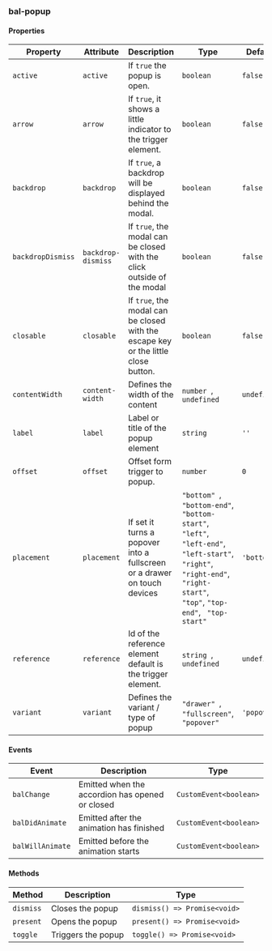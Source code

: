 ### bal-popup
 
#### Properties

| Property          | Attribute          | Description                                                                        | Type                                                                                                                                                                                       | Default     |
| ----------------- | ------------------ | ---------------------------------------------------------------------------------- | ------------------------------------------------------------------------------------------------------------------------------------------------------------------------------------------ | ----------- |
| `active`          | `active`           | If `true` the popup is open.                                                       | `boolean`                                                                                                                                                                                  | `false`     |
| `arrow`           | `arrow`            | If `true`, it shows a little indicator to the trigger element.                     | `boolean`                                                                                                                                                                                  | `false`     |
| `backdrop`        | `backdrop`         | If `true`, a backdrop will be displayed behind the modal.                          | `boolean`                                                                                                                                                                                  | `false`     |
| `backdropDismiss` | `backdrop-dismiss` | If `true`, the modal can be closed with the click outside of the modal             | `boolean`                                                                                                                                                                                  | `false`     |
| `closable`        | `closable`         | If `true`, the modal can be closed with the escape key or the little close button. | `boolean`                                                                                                                                                                                  | `false`     |
| `contentWidth`    | `content-width`    | Defines the width of the content                                                   | `number `, ` undefined`                                                                                                                                                                    | `undefined` |
| `label`           | `label`            | Label or title of the popup element                                                | `string`                                                                                                                                                                                   | `''`        |
| `offset`          | `offset`           | Offset form trigger to popup.                                                      | `number`                                                                                                                                                                                   | `0`         |
| `placement`       | `placement`        | If set it turns a popover into a fullscreen or a drawer on touch devices           | `"bottom" `, ` "bottom-end" `, ` "bottom-start" `, ` "left" `, ` "left-end" `, ` "left-start" `, ` "right" `, ` "right-end" `, ` "right-start" `, ` "top" `, ` "top-end" `, ` "top-start"` | `'bottom'`  |
| `reference`       | `reference`        | Id of the reference element default is the trigger element.                        | `string `, ` undefined`                                                                                                                                                                    | `undefined` |
| `variant`         | `variant`          | Defines the variant / type of popup                                                | `"drawer" `, ` "fullscreen" `, ` "popover"`                                                                                                                                                | `'popover'` |


#### Events

| Event            | Description                                     | Type                   |
| ---------------- | ----------------------------------------------- | ---------------------- |
| `balChange`      | Emitted when the accordion has opened or closed | `CustomEvent<boolean>` |
| `balDidAnimate`  | Emitted after the animation has finished        | `CustomEvent<boolean>` |
| `balWillAnimate` | Emitted before the animation starts             | `CustomEvent<boolean>` |


#### Methods

| Method    | Description        | Type                         |
| --------- | ------------------ | ---------------------------- |
| `dismiss` | Closes the popup   | `dismiss() => Promise<void>` |
| `present` | Opens the popup    | `present() => Promise<void>` |
| `toggle`  | Triggers the popup | `toggle() => Promise<void>`  |
 